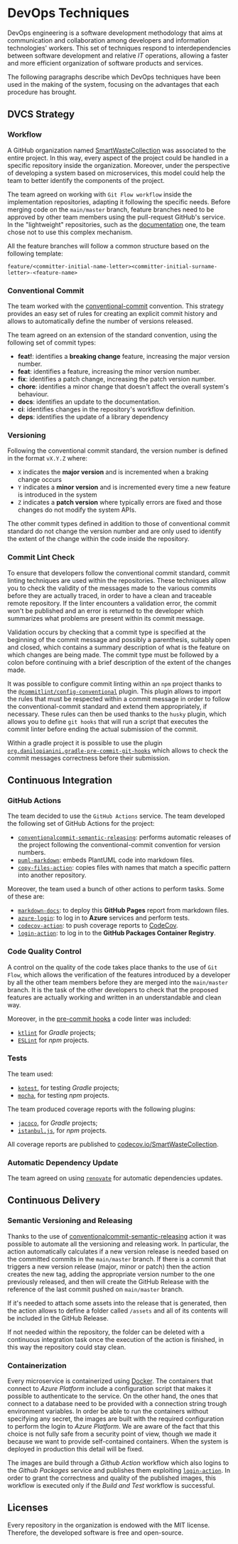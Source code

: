 # DevOps Techniques

DevOps engineering is a software development methodology that aims at communication and collaboration among developers and information technologies' workers. 
This set of techniques respond to interdependencies between software development and relative *IT* operations, allowing a faster and more efficient organization of software products and services.

The following paragraphs describe which DevOps techniques have been used in the making of the system, focusing on the advantages that each procedure has brought.

## DVCS Strategy
### Workflow
A GitHub organization named [SmartWasteCollection](https://github.com/SmartWasteCollection) was associated to the entire project. 
In this way, every aspect of the project could be handled in a specific repository inside the organization.
Moreover, under the perspective of developing a system based on microservices, this model could help the team to better identify the components of the project. 

The team agreed on working with `Git Flow workflow` inside the implementation repositories, adapting it following the specific needs. 
Before merging code on the ```main/master``` branch, feature branches need to be approved by other team members using the pull-request GitHub's service. In the "lightweight" repositories, such as the [documentation](https://github.com/SmartWasteCollection/documentation) one, the team chose not to use this complex mechanism. 

All the feature branches will follow a common structure based on the following template:
```
feature/<committer-initial-name-letter><committer-initial-surname-letter>-<feature-name>
```

### Conventional Commit
The team worked with the [conventional-commit](https://www.conventionalcommits.org/en/v1.0.0/) convention. 
This strategy provides an easy set of rules for creating an explicit commit history and allows to automatically define the number of versions released.

The team agreed on an extension of the standard convention, using the following set of commit types:

* **feat!**: identifies a **breaking change** feature, increasing the major version number.
* **feat**: identifies a feature, increasing the minor version number.
* **fix**: identifies a patch change, increasing the patch version number.
* **chore**: identifies a minor change that doesn't affect the overall system's behaviour. 
* **docs**: identifies an update to the documentation.
* **ci**: identifies changes in the repository's workflow definition.
* **deps**: identifies the update of a library dependency

### Versioning
Following the conventional commit standard, the version number is defined in the format `vX.Y.Z` where:

- `X` indicates the **major version** and is incremented when a braking change occurs
- `Y` indicates a **minor version** and is incremented every time a new feature is introduced in the system 
- `Z` indicates a **patch version** where typically errors are fixed and those changes do not modify the system APIs.

The other commit types defined in addition to those of conventional commit standard do not change the version number and are only used to identify the extent of the change within the code inside the repository.

### Commit Lint Check
To ensure that developers follow the conventional commit standard, commit linting techniques are used within the repositories.
These techniques allow you to check the validity of the messages made to the various commits before they are actually traced, in order to have a clean and traceable remote repository.
If the linter encounters a validation error, the commit won't be published and an error is returned to the developer which summarizes what problems are present within its commit message.

Validation occurs by checking that a commit type is specified at the beginning of the commit message and possibly a parenthesis, suitably open and closed, which contains a summary description of what is the feature on which changes are being made. The commit type must be followed by a colon before continuing with a brief description of the extent of the changes made.

It was possible to configure commit linting within an `npm` project thanks to the [`@commitlint/config-conventional`](https://www.npmjs.com/package/@commitlint/config-conventional) plugin.
This plugin allows to import the rules that must be respected within a commit message in order to follow the conventional-commit standard and extend them appropriately, if necessary.
These rules can then be used thanks to the `husky` plugin, which allows you to define `git hooks` that will run a script that executes the commit linter before ending the actual submission of the commit.

Within a gradle project it is possible to use the plugin [`org.danilopianini.gradle-pre-commit-git-hooks`](https://github.com/DanySK/gradle-pre-commit-git-hooks) which allows to check the commit messages correctness before their submission.

## Continuous Integration
### GitHub Actions
The team decided to use the `GitHub Actions` service. The team developed the following set of GitHub Actions for the project:

* [`conventionalcommit-semantic-releasing`](https://github.com/anitvam/conventionalcommit-semantic-releasing): performs automatic releases of the project following the conventional-commit convention for version numbers.
* [`puml-markdown`](https://github.com/alessandro-marcantoni/puml-markdown): embeds PlantUML code into markdown files.
* [`copy-files-action`](https://github.com/SimoneRomagnoli/copy-files-action): copies files with names that match a specific pattern into another repository.

Moreover, the team used a bunch of other actions to perform tasks. Some of these are:

* [`markdown-docs`](https://github.com/ldeluigi/markdown-docs): to deploy this **GitHub Pages** report from markdown files.
* [`azure-login`](https://github.com/Azure/login): to log in to **Azure** services and perform tests.
* [`codecov-action`](https://github.com/codecov/codecov-action): to push coverage reports to [CodeCov](https://codecov.io).
* [`login-action`](https://github.com/docker/login-action): to log in to the **GitHub Packages Container Registry**.

### Code Quality Control
A control on the quality of the code takes place thanks to the use of `Git Flow`, which allows the verification of the features introduced by a developer by all the other team members before they are merged into the `main/master` branch.
It is the task of the other developers to check that the proposed features are actually working and written in an understandable and clean way.

Moreover, in the [pre-commit hooks](#commit-lint-check) a code linter was included:

* [`ktlint`](https://ktlint.github.io/#getting-started) for _Gradle_ projects;
* [`ESLint`](https://eslint.org/) for _npm_ projects.

### Tests

The team used:

* [`kotest`](https://kotest.io/), for testing _Gradle_ projects;
* [`mocha`](https://mochajs.org/), for testing _npm_ projects.

The team produced coverage reports with the following plugins:

* [`jacoco`](https://github.com/jacoco/jacoco), for _Gradle_ projects;
* [`istanbul.js`](https://istanbul.js.org/), for _npm_ projects.

All coverage reports are published to [codecov.io/SmartWasteCollection](https://app.codecov.io/gh/SmartWasteCollection).

### Automatic Dependency Update

The team agreed on using [`renovate`](https://github.com/renovatebot/renovate) for automatic dependencies updates.

## Continuous Delivery

### Semantic Versioning and Releasing
Thanks to the use of [conventionalcommit-semantic-releasing](https://github.com/anitvam/conventionalcommit-semantic-releasing) action it was possible to automate all the versioning and releasing work. 
In particular, the action automatically calculates if a new version release is needed based on the committed commits in the `main/master` branch. If there is a commit that triggers a new version release (major, minor or patch) then the action creates the new tag, adding the appropriate version number to the one previously released, and then will create the GitHub Release with the reference of the last commit pushed on `main/master` branch.

If it's needed to attach some assets into the release that is generated, then the action allows to define a folder called `/assets` and all of its contents will be included in the GitHub Release.

If not needed within the repository, the folder can be deleted with a continuous integration task once the execution of the action is finished, in this way the repository could stay clean.

### Containerization
Every microservice is containerized using [Docker](https://www.docker.com/).
The containers that connect to _Azure Platform_ include a configuration script that makes it possible to authenticate to the service.
On the other hand, the ones that connect to a database need to be provided with a connection string trough environment variables.
In order be able to run the containers without specifying any secret, the images are built with the required configuration to perform the login to _Azure Platform_.
We are aware of the fact that this choice is not fully safe from a security point of view, though we made it because we want to provide self-contained containers.
When the system is deployed in production this detail will be fixed.

The images are build through a _Github Action_ workflow which also logins to the _Github Packages_ service and publishes them exploiting [`login-action`](https://github.com/docker/login-action).
In order to grant the correctness and quality of the published images, this workflow is executed only if the _Build and Test_ workflow is successful.

## Licenses
Every repository in the organization is endowed with the MIT license. Therefore, the developed software is free and open-source.
